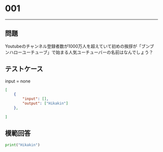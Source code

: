 # 001


---
## 問題

Youtubeのチャンネル登録者数が1000万人を超えていて初めの挨拶が「ブンブンハローユーチューブ」で始まる人気ユーチューバーの名前はなんでしょう？

## テストケース
input = none
```json
[
	{
		"input": [],
		"output": ["Hikakin"]
  	},
	
]
```

## 模範回答
```python
print("Hikakin")
```